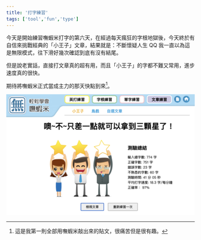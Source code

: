 ```yaml
---
title: '打字練習'
tags: ['tool','fun','type']
---
```

今天是開始練習嘸蝦米打字的第六天，在經過每天瘋狂的字根地獄後，今天終於有自信來挑戰經典的「小王子」文章，結果就是：不斷懷疑人生 QQ 我一直以為這是無限模式，往下滑好幾次確認到底有沒有結尾。

但是說老實話，直接打文章真的超有用，而且「小王子」的字都不難又常用，進步速度真的很快。

期待將嘸蝦米正式當成主力的那天快點到來[^1]。 

![img](./img202510/type.jpg)

[^1]: 這是我第一則全部用嘸蝦米敲出來的貼文，很痛苦但是很有趣。
